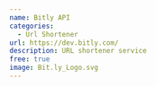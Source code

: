 ```yaml
---
name: Bitly API
categories:
  - Url Shortener
url: https://dev.bitly.com/
description: URL shortener service
free: true
image: Bit.ly_Logo.svg
---
```

